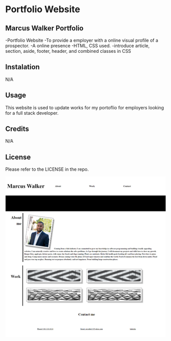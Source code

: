 # Portfolio Website
## Marcus Walker Portfolio

-Portfolio Website
-To provide a employer with a online visual profile of a prospector.
-A online presence 
-HTML, CSS used.
-introduce article, section, aside, footer, header, and combined classes in CSS
## Instalation

N/A

## Usage
This website is used to update works for my portoflio for employers looking for a full stack developer.

## Credits

N/A

## License

Please refer to the LICENSE in the repo.

![mocke up](./assets/images/127.0.0.1_5500_index.html.png)